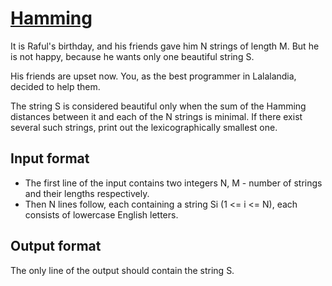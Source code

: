 # [Hamming][link]

It is Raful's birthday, and his friends gave him N strings of length M. But he is not happy, because he wants only one beautiful string S.

His friends are upset now. You, as the best programmer in Lalalandia, decided to help them.

The string S is considered beautiful only when the sum of the Hamming distances between it and each of the N strings is minimal. If there exist several such strings, print out the lexicographically smallest one.

## Input format

- The first line of the input contains two integers N, M - number of strings and their lengths respectively.
- Then N lines follow, each containing a string Si (1 <= i <= N), each consists of lowercase English letters.

## Output format

The only line of the output should contain the string S.

[link]: https://www.hackerearth.com/practice/algorithms/string-algorithm/string-searching/practice-problems/algorithm/hamming-3/

